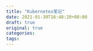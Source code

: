 ```yaml
---
title: "Kubernetes笔记"
date: 2021-01-30T16:48:20+08:00
draft: true
original: true
categories: 
tags: 
---
```


